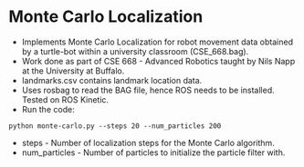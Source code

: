 # Monte Carlo Localization
* Implements Monte Carlo Localization for robot movement data obtained by a turtle-bot within a university classroom (CSE_668.bag).
* Work done as part of CSE 668 - Advanced Robotics taught by Nils Napp at the University at Buffalo.
* landmarks.csv contains landmark location data.
* Uses rosbag to read the BAG file, hence ROS needs to be installed. Tested on ROS Kinetic.
* Run the code:
```
python monte-carlo.py --steps 20 --num_particles 200
```
* steps - Number of localization steps for the Monte Carlo algorithm.
* num_particles - Number of particles to initialize the particle filter with.
